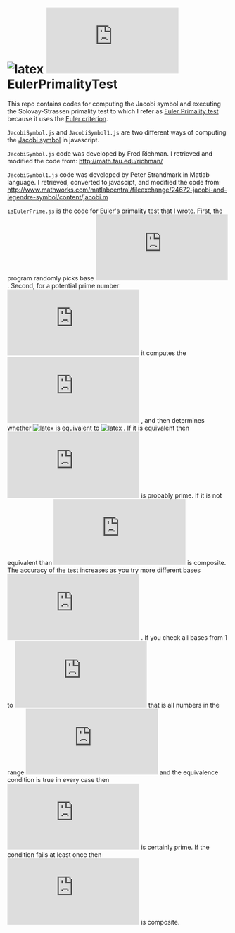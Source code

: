 ![latex](http://latex.codecogs.com/gif.latex?Jacobi(a,p)&space;\mod&space;p)
![latex](http://latex.codecogs.com/gif.latex?Jacobi%28a%2Cp%29%5Cmod%20p)
EulerPrimalityTest
==================
This repo contains codes for computing the Jacobi symbol and executing the Solovay-Strassen primality test to which I refer as [Euler Primality test](http://en.wikipedia.org/wiki/Solovay%E2%80%93Strassen_primality_test) because it uses the [Euler criterion](http://en.wikipedia.org/wiki/Euler%27s_criterion).



`JacobiSymbol.js` and `JacobiSymbol1.js` are two different ways of computing the [Jacobi symbol](http://en.wikipedia.org/wiki/Jacobi_symbol) in javascript.

`JacobiSymbol.js` code was developed by Fred Richman. I retrieved and modified the code from:
http://math.fau.edu/richman/

`JacobiSymbol1.js` code was developed by Peter Strandmark in Matlab language. I retrieved, converted to javascipt, and modified the code from:
http://www.mathworks.com/matlabcentral/fileexchange/24672-jacobi-and-legendre-symbol/content/jacobi.m

`isEulerPrime.js` is the code for Euler's  primality test that I wrote.
First, the program randomly picks base 
![latex](http://latex.codecogs.com/gif.latex?a)
. Second, for a potential prime number 
![latex](http://latex.codecogs.com/gif.latex?p) 
it computes  the 
![latex](http://latex.codecogs.com/gif.latex?Jacobi(a,p))
, and then determines whether 
![latex](http://latex.codecogs.com/gif.latex?a^{\frac{p-1}{2}}) 
is equivalent to 
![latex](http://latex.codecogs.com/gif.latex?Jacobi(a,p)&space;\mod&space;p)
. If it is equivalent then 
![latex](http://latex.codecogs.com/gif.latex?p) 
is probably prime. If it is not equivalent than 
![latex](http://latex.codecogs.com/gif.latex?p) 
is composite. The accuracy of the test increases as you try more different bases 
![latex](http://latex.codecogs.com/gif.latex?a) 
. If you check all bases from 1 to 
![latex](http://latex.codecogs.com/gif.latex?p) 
that is all numbers in the range 
![latex](http://latex.codecogs.com/gif.latex?(1,p)) 
and the equivalence condition is true in every case then 
![latex](http://latex.codecogs.com/gif.latex?p) 
is certainly prime. If the condition fails at least once then 
![latex](http://latex.codecogs.com/gif.latex?p) 
is composite.


